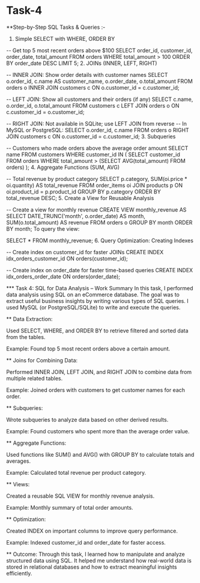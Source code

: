 # Task-4

**Step-by-Step SQL Tasks & Queries :-

1. Simple SELECT with WHERE, ORDER BY

-- Get top 5 most recent orders above $100
SELECT order_id, customer_id, order_date, total_amount
FROM orders
WHERE total_amount > 100
ORDER BY order_date DESC
LIMIT 5;
2. JOINs (INNER, LEFT, RIGHT)

-- INNER JOIN: Show order details with customer names
SELECT o.order_id, c.name AS customer_name, o.order_date, o.total_amount
FROM orders o
INNER JOIN customers c ON o.customer_id = c.customer_id;

-- LEFT JOIN: Show all customers and their orders (if any)
SELECT c.name, o.order_id, o.total_amount
FROM customers c
LEFT JOIN orders o ON c.customer_id = o.customer_id;

-- RIGHT JOIN: Not available in SQLite; use LEFT JOIN from reverse
-- In MySQL or PostgreSQL:
SELECT o.order_id, c.name
FROM orders o
RIGHT JOIN customers c ON o.customer_id = c.customer_id;
3. Subqueries

-- Customers who made orders above the average order amount
SELECT name
FROM customers
WHERE customer_id IN (
    SELECT customer_id
    FROM orders
    WHERE total_amount > (SELECT AVG(total_amount) FROM orders)
);
4. Aggregate Functions (SUM, AVG)

-- Total revenue by product category
SELECT p.category, SUM(oi.price * oi.quantity) AS total_revenue
FROM order_items oi
JOIN products p ON oi.product_id = p.product_id
GROUP BY p.category
ORDER BY total_revenue DESC;
5. Create a View for Reusable Analysis

-- Create a view for monthly revenue
CREATE VIEW monthly_revenue AS
SELECT DATE_TRUNC('month', o.order_date) AS month, SUM(o.total_amount) AS revenue
FROM orders o
GROUP BY month
ORDER BY month;
To query the view:

SELECT * FROM monthly_revenue;
6. Query Optimization: Creating Indexes

-- Create index on customer_id for faster JOINs
CREATE INDEX idx_orders_customer_id ON orders(customer_id);

-- Create index on order_date for faster time-based queries
CREATE INDEX idx_orders_order_date ON orders(order_date);

*** Task 4: SQL for Data Analysis – Work Summary
In this task, I performed data analysis using SQL on an eCommerce database. The goal was to extract useful business insights by writing various types of SQL queries. I used MySQL (or PostgreSQL/SQLite) to write and execute the queries.

** Data Extraction:

Used SELECT, WHERE, and ORDER BY to retrieve filtered and sorted data from the tables.

Example: Found top 5 most recent orders above a certain amount.

** Joins for Combining Data:

Performed INNER JOIN, LEFT JOIN, and RIGHT JOIN to combine data from multiple related tables.

Example: Joined orders with customers to get customer names for each order.

** Subqueries:

Wrote subqueries to analyze data based on other derived results.

Example: Found customers who spent more than the average order value.

** Aggregate Functions:

Used functions like SUM() and AVG() with GROUP BY to calculate totals and averages.

Example: Calculated total revenue per product category.

** Views:

Created a reusable SQL VIEW for monthly revenue analysis.

Example: Monthly summary of total order amounts.

** Optimization:

Created INDEX on important columns to improve query performance.

Example: Indexed customer_id and order_date for faster access.


** Outcome:
Through this task, I learned how to manipulate and analyze structured data using SQL. It helped me understand how real-world data is stored in relational databases and how to extract meaningful insights efficiently.
